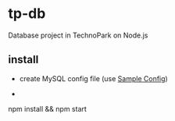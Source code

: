 # tp-db
Database project in TechnoPark on Node.js

## install
* create MySQL config file (use [Sample Config](db/config.sample.json))
* ```Shell
npm install && npm start
```

